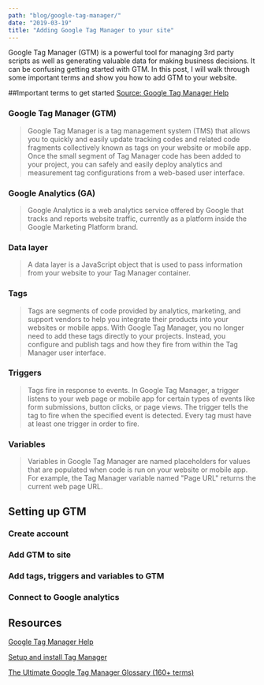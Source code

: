 ```yaml
---
path: "blog/google-tag-manager/"
date: "2019-03-19" 
title: "Adding Google Tag Manager to your site"
---
```

Google Tag Manager (GTM) is a powerful tool for managing 3rd party scripts as well as generating valuable data for making business decisions. It can be confusing getting started with GTM. In this post, I will walk through some important terms and show you how to add GTM to your website.

##Important terms to get started
[Source: Google Tag Manager Help](https://support.google.com/tagmanager#topic=3441530)

### Google Tag Manager (GTM)
> Google Tag Manager is a tag management system (TMS) that allows you to quickly and easily update tracking codes and related code fragments collectively known as tags on your website or mobile app. Once the small segment of Tag Manager code has been added to your project, you can safely and easily deploy analytics and measurement tag configurations from a web-based user interface.

### Google Analytics (GA)
> Google Analytics is a web analytics service offered by Google that tracks and reports website traffic, currently as a platform inside the Google Marketing Platform brand.

### Data layer
> A data layer is a JavaScript object that is used to pass information from your website to your Tag Manager container. 

### Tags
> Tags are segments of code provided by analytics, marketing, and support vendors to help you integrate their products into your websites or mobile apps. With Google Tag Manager, you no longer need to add these tags directly to your projects. Instead, you configure and publish tags and how they fire from within the Tag Manager user interface.

### Triggers
> Tags fire in response to events. In Google Tag Manager, a trigger listens to your web page or mobile app for certain types of events like form submissions, button clicks, or page views. The trigger tells the tag to fire when the specified event is detected. Every tag must have at least one trigger in order to fire.

### Variables 
> Variables in Google Tag Manager are named placeholders for values that are populated when code is run on your website or mobile app. For example, the Tag Manager variable named "Page URL" returns the current web page URL.

## Setting up GTM
### Create account
### Add GTM to site 
### Add tags, triggers and variables to GTM 
### Connect to Google analytics

## Resources
[Google Tag Manager Help](https://support.google.com/tagmanager#topic=3441530)

[Setup and install Tag Manager](https://support.google.com/tagmanager/answer/6103696?hl=en)

[The Ultimate Google Tag Manager Glossary (160+ terms)](https://www.analyticsmania.com/post/google-tag-manager-glossary/)
